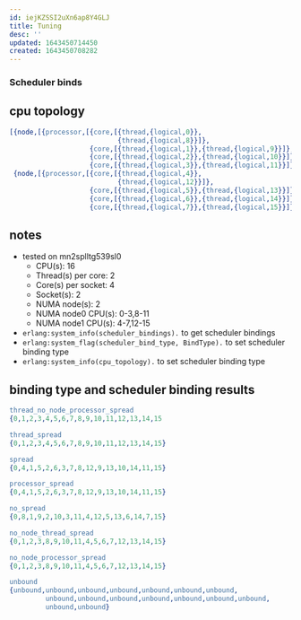 ```yaml
---
id: iejKZSSI2uXn6ap8Y4GLJ
title: Tuning
desc: ''
updated: 1643450714450
created: 1643450708282
---
```


### Scheduler binds
## cpu topology
```erlang
[{node,[{processor,[{core,[{thread,{logical,0}},
                           {thread,{logical,8}}]},
                    {core,[{thread,{logical,1}},{thread,{logical,9}}]},
                    {core,[{thread,{logical,2}},{thread,{logical,10}}]},
                    {core,[{thread,{logical,3}},{thread,{logical,11}}]}]}]},
 {node,[{processor,[{core,[{thread,{logical,4}},
                           {thread,{logical,12}}]},
                    {core,[{thread,{logical,5}},{thread,{logical,13}}]},
                    {core,[{thread,{logical,6}},{thread,{logical,14}}]},
                    {core,[{thread,{logical,7}},{thread,{logical,15}}]}]}]}]
```
## notes
* tested on mn2splltg539sl0
    * CPU(s):               16
    * Thread(s) per core:    2
    * Core(s) per socket:    4
    * Socket(s):             2
    * NUMA node(s):          2
    * NUMA node0 CPU(s):     0-3,8-11
    * NUMA node1 CPU(s):     4-7,12-15
* `erlang:system_info(scheduler_bindings).` to get scheduler bindings
* `erlang:system_flag(scheduler_bind_type, BindType).` to set scheduler binding type
* `erlang:system_info(cpu_topology).` to set scheduler binding type

## binding type and scheduler binding results
```erlang
thread_no_node_processor_spread
{0,1,2,3,4,5,6,7,8,9,10,11,12,13,14,15

thread_spread
{0,1,2,3,4,5,6,7,8,9,10,11,12,13,14,15}

spread
{0,4,1,5,2,6,3,7,8,12,9,13,10,14,11,15}

processor_spread
{0,4,1,5,2,6,3,7,8,12,9,13,10,14,11,15}

no_spread 
{0,8,1,9,2,10,3,11,4,12,5,13,6,14,7,15}

no_node_thread_spread
{0,1,2,3,8,9,10,11,4,5,6,7,12,13,14,15}

no_node_processor_spread
{0,1,2,3,8,9,10,11,4,5,6,7,12,13,14,15}

unbound
{unbound,unbound,unbound,unbound,unbound,unbound,unbound,
         unbound,unbound,unbound,unbound,unbound,unbound,unbound,
         unbound,unbound}
```
